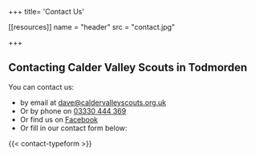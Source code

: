 +++
title= 'Contact Us'

[[resources]]
  name = "header"
  src = "contact.jpg"

+++

## Contacting Calder Valley Scouts in Todmorden
You can contact us:
* by email at [dave@caldervalleyscouts.org.uk](mailto:dave@caldervalleyscouts.org.uk)
* Or by phone on [03330 444 369](tel:03330444369)
* Or find us on [Facebook](https://www.facebook.com/groups/248962278554651)
* Or fill in our contact form below:

{{< contact-typeform >}}